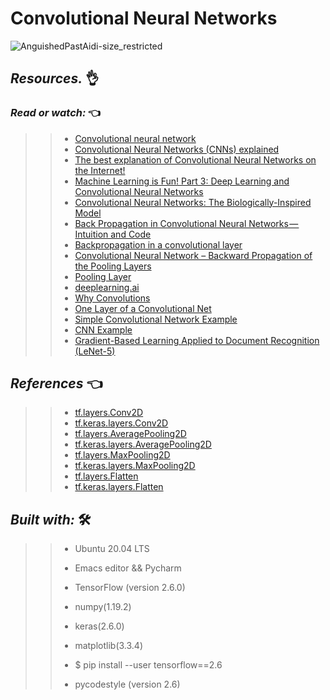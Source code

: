 # Convolutional Neural Networks

![AnguishedPastAidi-size_restricted](https://user-images.githubusercontent.com/85587286/191126289-25149b7c-1e59-4968-80c6-44fe92f86c56.gif)


## **_Resources._** 👌 

 

### **_Read or watch:_**  👈


>> * [Convolutional neural network](https://intranet.hbtn.io/rltoken/KOQSWajVz2BF6QuIM0ZyXg)
>> * [Convolutional Neural Networks (CNNs) explained](https://intranet.hbtn.io/rltoken/YsCwFCpCZn5dIJM95qc2Dg)
>> * [The best explanation of Convolutional Neural Networks on the Internet!](https://intranet.hbtn.io/rltoken/lOzKGVsnF4czDq1iVG5CJw)
>> * [Machine Learning is Fun! Part 3: Deep Learning and Convolutional Neural Networks](https://intranet.hbtn.io/rltoken/S99iSsHQKr6d73WbYH5uEw) 
>> * [Convolutional Neural Networks: The Biologically-Inspired Model](https://intranet.hbtn.io/rltoken/XrV_YYGzqFEIZ6QIvDG7pQ)
>> * [Back Propagation in Convolutional Neural Networks — Intuition and Code](https://intranet.hbtn.io/rltoken/rbBGwm4KoeIVZnMn4OPozg)
>> * [Backpropagation in a convolutional layer](https://intranet.hbtn.io/rltoken/TK6NwMJEMNgUV4yGB0Hg8w)
>> * [Convolutional Neural Network – Backward Propagation of the Pooling Layers](https://intranet.hbtn.io/rltoken/I2rEHVaSYQ3TbjmwyiCLrg)
>> * [Pooling Layer](https://intranet.hbtn.io/rltoken/X2wFWCk1U97QfUUMV7hcwA)
>> * [deeplearning.ai](https://intranet.hbtn.io/rltoken/BE_hLHcLBPNMkWJFFGaHNw)
>> * [Why Convolutions](https://intranet.hbtn.io/rltoken/pbJeODUGde5jWyVRzbYZWA)
>> * [One Layer of a Convolutional Net](https://intranet.hbtn.io/rltoken/hQJA3cgC2mGBk4OfQkRqzg)
>> * [Simple Convolutional Network Example](https://intranet.hbtn.io/rltoken/8AU4cPmX3jn8wkd0f0h-bg)
>> * [CNN Example](https://intranet.hbtn.io/rltoken/JXJg5MMzZ4JEbM8Wv7oemw)
>> * [Gradient-Based Learning Applied to Document Recognition (LeNet-5)](https://intranet.hbtn.io/rltoken/R84em95wWIF6PEEu4WG7HA)

## **_References_**  👈

>> * [tf.layers.Conv2D](https://intranet.hbtn.io/rltoken/P8iTl5HSNm0y5LQq2L4vcw)
>> * [tf.keras.layers.Conv2D](https://intranet.hbtn.io/rltoken/eMO39JERmcFTwvkZ62NsHw)
>> * [tf.layers.AveragePooling2D](https://intranet.hbtn.io/rltoken/kGx3e8VHoLOqh3vaCB6Rgg)
>> * [tf.keras.layers.AveragePooling2D](https://intranet.hbtn.io/rltoken/QqUwCTDLzPdYlXWn5TexWw)
>> * [tf.layers.MaxPooling2D](https://intranet.hbtn.io/rltoken/DSxDA_INxLRROjU0KRyePQ)
>> * [tf.keras.layers.MaxPooling2D](https://intranet.hbtn.io/rltoken/CUi7PB0evfPFa0vMBGBVKQ)
>> * [tf.layers.Flatten](https://intranet.hbtn.io/rltoken/C9htHwq74q1LMTS70x0xLg)
>> * [tf.keras.layers.Flatten](https://intranet.hbtn.io/rltoken/7GmWhGCTk94KpMlDvp3RiQ)

## **_Built with:_** 🛠️

>> * Ubuntu 20.04 LTS
>> 
>> * Emacs editor && Pycharm
>> 
>> * TensorFlow (version 2.6.0) 
>> 
>> * numpy(1.19.2)
>>
>> * keras(2.6.0)
>> 
>> * matplotlib(3.3.4)
>> 
>> * $ pip install --user tensorflow==2.6
>> 
>> * pycodestyle (version 2.6)
